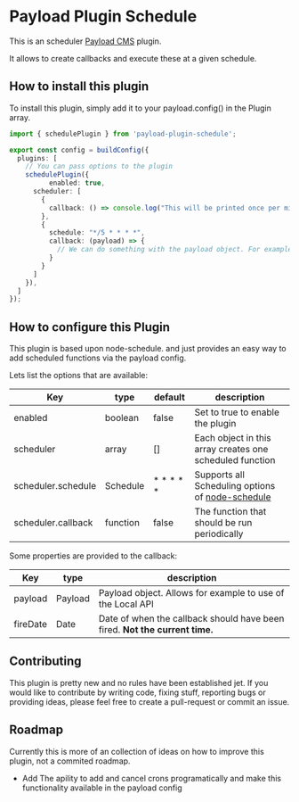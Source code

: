 # Payload Plugin Schedule

This is an scheduler [Payload CMS](https://payloadcms.com) plugin.

It allows to create callbacks and execute these at a given schedule.

## How to install this plugin

To install this plugin, simply add it to your payload.config() in the Plugin array.

```ts
import { schedulePlugin } from 'payload-plugin-schedule';

export const config = buildConfig({
  plugins: [
    // You can pass options to the plugin
    schedulePlugin({
		  enabled: true,
      scheduler: [
        {
          callback: () => console.log("This will be printed once per minute.")
        },
        {
          schedule: "*/5 * * * *",
          callback: (payload) => {
            // We can do something with the payload object. For example use the local API
          }
        }
      ]
    }),
  ]
});
```

## How to configure this Plugin

This plugin is based upon node-schedule. and just provides an easy way to add scheduled functions via the payload config.

Lets list the options that are available:

| Key                | type          | default       | description   |
| ------------------ | ------------- | ------------- | ------------- |
| enabled            | boolean       | false         | Set to true to enable the plugin |
| scheduler          | array         | []            | Each object in this array creates one scheduled function |
| scheduler.schedule | Schedule      | * * * * *     | Supports all Scheduling options of [node-schedule](https://github.com/node-schedule/node-schedule?tab=readme-ov-file#cron-style-scheduling) |
| scheduler.callback | function      | false         | The function that should be run periodically |

Some properties are provided to the callback:

| Key                | type          | description   |
| ------------------ | ------------- | ------------- |
| payload            | Payload       | Payload object. Allows for example to use of the Local API |
| fireDate           | Date          | Date of when the callback should have been fired. **Not the current time.** |


## Contributing

This plugin is pretty new and no rules have been established jet. If you would like to contribute by writing code, fixing stuff, reporting bugs or providing ideas, please feel free to create a pull-request or commit an issue.

## Roadmap

Currently this is more of an collection of ideas on how to improve this plugin, not a commited roadmap.

- Add The apility to add and cancel crons programatically and make this functionality available in the payload config

